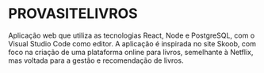 # PROVASITELIVROS
Aplicação web que utiliza as tecnologias React, Node e PostgreSQL, com o Visual Studio Code como editor. A aplicação é inspirada no site Skoob, com foco na criação de uma plataforma online para livros, semelhante à Netflix, mas voltada para a gestão e recomendação de livros. 
